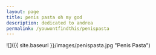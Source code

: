 ```yaml
---
layout: page
title: penis pasta oh my god
description: dedicated to andrea
permalink: /youwontfindthis/penispasta
---
```


<!-- {% include nav_frontend.html %} -->

![]({{ site.baseurl }}/images/penispasta.jpg "Penis Pasta")
